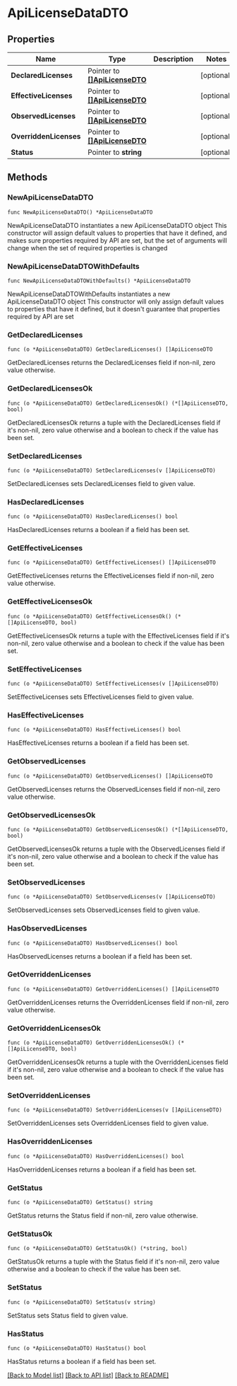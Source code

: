 # ApiLicenseDataDTO

## Properties

Name | Type | Description | Notes
------------ | ------------- | ------------- | -------------
**DeclaredLicenses** | Pointer to [**[]ApiLicenseDTO**](ApiLicenseDTO.md) |  | [optional] 
**EffectiveLicenses** | Pointer to [**[]ApiLicenseDTO**](ApiLicenseDTO.md) |  | [optional] 
**ObservedLicenses** | Pointer to [**[]ApiLicenseDTO**](ApiLicenseDTO.md) |  | [optional] 
**OverriddenLicenses** | Pointer to [**[]ApiLicenseDTO**](ApiLicenseDTO.md) |  | [optional] 
**Status** | Pointer to **string** |  | [optional] 

## Methods

### NewApiLicenseDataDTO

`func NewApiLicenseDataDTO() *ApiLicenseDataDTO`

NewApiLicenseDataDTO instantiates a new ApiLicenseDataDTO object
This constructor will assign default values to properties that have it defined,
and makes sure properties required by API are set, but the set of arguments
will change when the set of required properties is changed

### NewApiLicenseDataDTOWithDefaults

`func NewApiLicenseDataDTOWithDefaults() *ApiLicenseDataDTO`

NewApiLicenseDataDTOWithDefaults instantiates a new ApiLicenseDataDTO object
This constructor will only assign default values to properties that have it defined,
but it doesn't guarantee that properties required by API are set

### GetDeclaredLicenses

`func (o *ApiLicenseDataDTO) GetDeclaredLicenses() []ApiLicenseDTO`

GetDeclaredLicenses returns the DeclaredLicenses field if non-nil, zero value otherwise.

### GetDeclaredLicensesOk

`func (o *ApiLicenseDataDTO) GetDeclaredLicensesOk() (*[]ApiLicenseDTO, bool)`

GetDeclaredLicensesOk returns a tuple with the DeclaredLicenses field if it's non-nil, zero value otherwise
and a boolean to check if the value has been set.

### SetDeclaredLicenses

`func (o *ApiLicenseDataDTO) SetDeclaredLicenses(v []ApiLicenseDTO)`

SetDeclaredLicenses sets DeclaredLicenses field to given value.

### HasDeclaredLicenses

`func (o *ApiLicenseDataDTO) HasDeclaredLicenses() bool`

HasDeclaredLicenses returns a boolean if a field has been set.

### GetEffectiveLicenses

`func (o *ApiLicenseDataDTO) GetEffectiveLicenses() []ApiLicenseDTO`

GetEffectiveLicenses returns the EffectiveLicenses field if non-nil, zero value otherwise.

### GetEffectiveLicensesOk

`func (o *ApiLicenseDataDTO) GetEffectiveLicensesOk() (*[]ApiLicenseDTO, bool)`

GetEffectiveLicensesOk returns a tuple with the EffectiveLicenses field if it's non-nil, zero value otherwise
and a boolean to check if the value has been set.

### SetEffectiveLicenses

`func (o *ApiLicenseDataDTO) SetEffectiveLicenses(v []ApiLicenseDTO)`

SetEffectiveLicenses sets EffectiveLicenses field to given value.

### HasEffectiveLicenses

`func (o *ApiLicenseDataDTO) HasEffectiveLicenses() bool`

HasEffectiveLicenses returns a boolean if a field has been set.

### GetObservedLicenses

`func (o *ApiLicenseDataDTO) GetObservedLicenses() []ApiLicenseDTO`

GetObservedLicenses returns the ObservedLicenses field if non-nil, zero value otherwise.

### GetObservedLicensesOk

`func (o *ApiLicenseDataDTO) GetObservedLicensesOk() (*[]ApiLicenseDTO, bool)`

GetObservedLicensesOk returns a tuple with the ObservedLicenses field if it's non-nil, zero value otherwise
and a boolean to check if the value has been set.

### SetObservedLicenses

`func (o *ApiLicenseDataDTO) SetObservedLicenses(v []ApiLicenseDTO)`

SetObservedLicenses sets ObservedLicenses field to given value.

### HasObservedLicenses

`func (o *ApiLicenseDataDTO) HasObservedLicenses() bool`

HasObservedLicenses returns a boolean if a field has been set.

### GetOverriddenLicenses

`func (o *ApiLicenseDataDTO) GetOverriddenLicenses() []ApiLicenseDTO`

GetOverriddenLicenses returns the OverriddenLicenses field if non-nil, zero value otherwise.

### GetOverriddenLicensesOk

`func (o *ApiLicenseDataDTO) GetOverriddenLicensesOk() (*[]ApiLicenseDTO, bool)`

GetOverriddenLicensesOk returns a tuple with the OverriddenLicenses field if it's non-nil, zero value otherwise
and a boolean to check if the value has been set.

### SetOverriddenLicenses

`func (o *ApiLicenseDataDTO) SetOverriddenLicenses(v []ApiLicenseDTO)`

SetOverriddenLicenses sets OverriddenLicenses field to given value.

### HasOverriddenLicenses

`func (o *ApiLicenseDataDTO) HasOverriddenLicenses() bool`

HasOverriddenLicenses returns a boolean if a field has been set.

### GetStatus

`func (o *ApiLicenseDataDTO) GetStatus() string`

GetStatus returns the Status field if non-nil, zero value otherwise.

### GetStatusOk

`func (o *ApiLicenseDataDTO) GetStatusOk() (*string, bool)`

GetStatusOk returns a tuple with the Status field if it's non-nil, zero value otherwise
and a boolean to check if the value has been set.

### SetStatus

`func (o *ApiLicenseDataDTO) SetStatus(v string)`

SetStatus sets Status field to given value.

### HasStatus

`func (o *ApiLicenseDataDTO) HasStatus() bool`

HasStatus returns a boolean if a field has been set.


[[Back to Model list]](../README.md#documentation-for-models) [[Back to API list]](../README.md#documentation-for-api-endpoints) [[Back to README]](../README.md)


